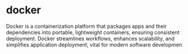# docker
 Docker is a containerization platform that packages apps and their dependencies into portable, lightweight containers, ensuring consistent deployment.  Docker streamlines workflows, enhances scalability, and simplifies application deployment, vital for modern software developmen
